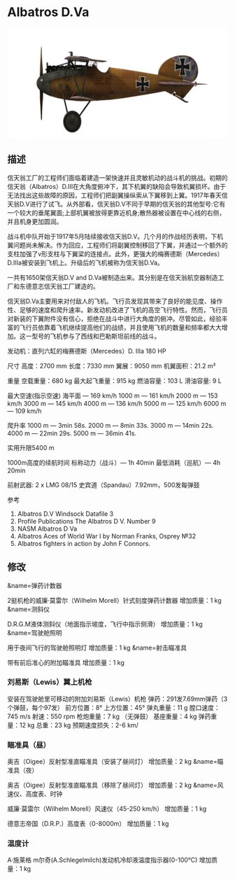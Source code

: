 # Albatros D.Va

![albatrosd5](../images/albatrosd5.png)

## 描述

信天翁工厂的工程师们面临着建造一架快速并且灵敏机动的战斗机的挑战。初期的信天翁（Albatros）D.III在大角度俯冲下，其下机翼的缺陷会导致机翼损坏。由于无法找出这些故障的原因，工程师们把副翼操纵索从下翼移到上翼。1917年春天信天翁D.V进行了试飞。从外部看，信天翁D.V不同于早期的信天翁的其他型号:它有一个较大的垂尾翼面;上部机翼被放得更靠近机身;散热器被设置在中心线的右侧，并且机身更加圆润。

战斗机中队开始于1917年5月陆续接收信天翁D.V。几个月的作战经历表明，下机翼问题尚未解决。作为回应，工程师们将副翼控制移回了下翼，并通过一个额外的支柱加强了v形支柱与下翼梁的连接点。此外，更强大的梅赛德斯（Mercedes）D.IIIa被安装到飞机上。升级后的飞机被称为信天翁D.Va。

一共有1650架信天翁D.V and D.Va被制造出来。其分别是在信天翁航空器制造工厂和东德意志信天翁工厂建造的。

信天翁D.Va主要用来对付敌人的飞机。飞行员发现其带来了良好的能见度、操作性、足够的速度和爬升速率。新发动机改进了飞机的高空飞行特性。然而，飞行员对新装的下翼附件没有信心，拒绝在战斗中进行大角度的俯冲。尽管如此，经验丰富的飞行员依靠着飞机继续提高他们的战绩，并且使用飞机的数量和频率都大大增加。这一型号的飞机参与了西线和巴勒斯坦前线的战斗。

发动机：直列六缸的梅赛德斯（Mercedes）D. IIIa 180 HP


尺寸
高度：2700 mm
长度：7330 mm
翼展：9050 mm
机翼面积：21.2 m²

重量
空载重量：680 kg
最大起飞重量：915 kg
燃油容量：103 L
滑油容量: 9 L

最大空速(指示空速)
海平面 — 169 km/h
1000 m — 161 km/h
2000 m — 153 km/h
3000 m — 145 km/h
4000 m — 136 km/h
5000 m — 125 km/h
6000 m — 109 km/h

爬升率
1000 m —  3min 58s.
2000 m —  8min 33s.
3000 m — 14min 22s.
4000 m — 22min 29s.
5000 m — 36min 41s.

实用升限5400 m

1000m高度的续航时间
标称动力（战斗）— 1h 40min
最低消耗（巡航）— 4h 20min

前射武器: 2 x LMG 08/15 史宾道（Spandau）7.92mm，500发每弹鼓

参考
1) Albatros D.V  Windsock Datafile 3
2) Profile Publications The Albatros D V. Number 9
3) NASM Albatros D Va
4) Albatros Aces of World War I by Norman Franks, Osprey №32
5) Albatros fighters in action by John F Connors.

## 修改
&name=弹药计数器

2挺机枪的威廉·莫雷尔（Wilhelm Morell）针式刻度弹药计数器
增加质量：1 kg
&name=测斜仪

D.R.G.M液体测斜仪（地面指示坡度，飞行中指示侧滑）
增加质量：1 kg
&name=驾驶舱照明

用于夜间飞行的驾驶舱照明灯
增加质量：1 kg
&name=射击瞄准具

带有前后准心的附加瞄准具
增加质量：1 kg

### 刘易斯（Lewis）翼上机枪

安装在驾驶舱里可移动的附加刘易斯（Lewis）机枪
弹药：291发7.69mm弹药（3个弹鼓，每个97发）
前方位置：8°
上方位置：45°
弹丸重量：11 g
膛口速度：745 m/s
射速：550 rpm
枪炮重量：7 kg （无弹鼓）
基座重量：4 kg
弹药重量：12 kg
总重：23 kg
预期速度损失：2-6 km/
### 瞄准具（昼）

奥吉（Oigee）反射型准直瞄准具（安装了昼间灯）
增加质量：2 kg
&name=瞄准具（夜）

奥吉（Oigee）反射型准直瞄准具（移除了昼间灯）
增加质量：2 kg
&name=风速仪、高度表、时钟

威廉·莫雷尔（Wilhelm Morell）风速仪（45-250 km/h）
增加质量：1 kg

德意志帝国（D.R.P.）高度表（0-8000m）
增加质量：1 kg
### 温度计

A·施莱格 m尔奇(A.Schlegelmilch)发动机冷却液温度指示器(0-100℃)
增加质量：1 kg
